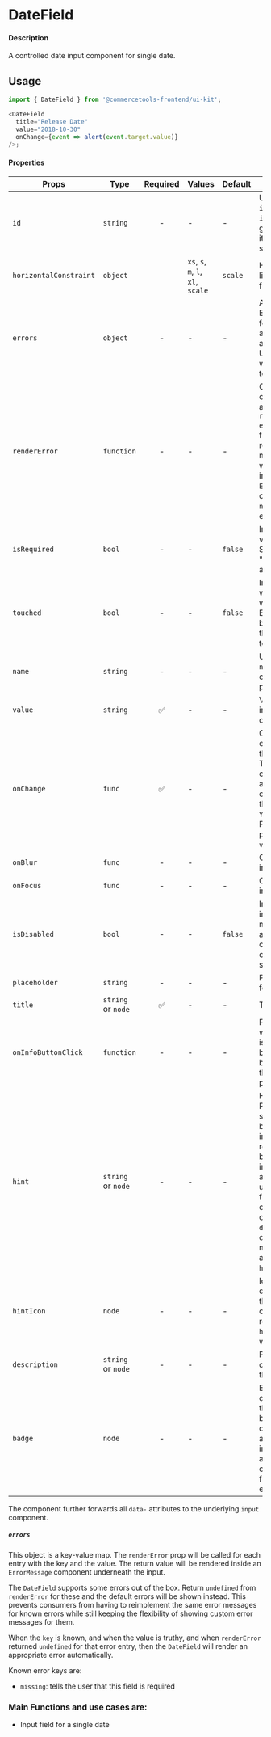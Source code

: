 # DateField

#### Description

A controlled date input component for single date.

## Usage

```js
import { DateField } from '@commercetools-frontend/ui-kit';

<DateField
  title="Release Date"
  value="2018-10-30"
  onChange={event => alert(event.target.value)}
/>;
```

#### Properties

| Props                  | Type               | Required | Values                             | Default | Description                                                                                                                                                                                                                                                           |
| ---------------------- | ------------------ | :------: | ---------------------------------- | ------- | --------------------------------------------------------------------------------------------------------------------------------------------------------------------------------------------------------------------------------------------------------------------- |
| `id`                   | `string`           |    -     | -                                  | -       | Used as HTML `id` property. An `id` is auto-generated when it is not specified.                                                                                                                                                                                       |
| `horizontalConstraint` | `object`           |          | `xs`, `s`, `m`, `l`, `xl`, `scale` | `scale` | Horizontal size limit of the input fields.                                                                                                                                                                                                                            |
| `errors`               | `object`           |    -     | -                                  | -       | A map of errors. Error messages for known errors are rendered automatically. Unknown errors will be forwarded to `renderError`.                                                                                                                                       |
| `renderError`          | `function`         |    -     | -                                  | -       | Called with custom errors, as `renderError(key, error)`. This function can return a message which will be wrapped in an `ErrorMessage`. It can also return `null` to show no error.                                                                                   |
| `isRequired`           | `bool`             |    -     | -                                  | `false` | Indicates if the value is required. Shows an the "required asterisk" if so.                                                                                                                                                                                           |
| `touched`              | `bool`             |    -     | -                                  | `false` | Indicates whether the field was touched. Errors will only be shown when the field was touched.                                                                                                                                                                        |
| `name`                 | `string`           |    -     | -                                  | -       | Used as HTML `name` of the input component. property                                                                                                                                                                                                                  |
| `value`                | `string`           |    ✅    | -                                  | -       | Value of the input component.                                                                                                                                                                                                                                         |
| `onChange`             | `func`             |    ✅    | -                                  | -       | Called with an event containing the new value. This is always called with either an empty string or a valid date in the format of `YYYY-MM-DD`. Parent should pass it back as `value`.                                                                                |
| `onBlur`               | `func`             |    -     | -                                  | -       | Called when input is blurred                                                                                                                                                                                                                                          |
| `onFocus`              | `func`             |    -     | -                                  | -       | Called when input is focused                                                                                                                                                                                                                                          |
| `isDisabled`           | `bool`             |    -     | -                                  | `false` | Indicates that the input cannot be modified (e.g not authorised, or changes currently saving).                                                                                                                                                                        |
| `placeholder`          | `string`           |    -     | -                                  | -       | Placeholder text for the input                                                                                                                                                                                                                                        |
| `title`                | `string` or `node` |    ✅    | -                                  | -       | Title of the label                                                                                                                                                                                                                                                    |
| `onInfoButtonClick`    | `function`         |    -     | -                                  | -       | Function called when info button is pressed. Info button will only be visible when this prop is passed.                                                                                                                                                               |
| `hint`                 | `string` or `node` |    -     | -                                  | -       | Hint for the label. Provides a supplementary but important information regarding the behaviour of the input (e.g warn about uniqueness of a field, when it can only be set once), whereas `description` can describe it in more depth. Can also receive a `hintIcon`. |
| `hintIcon`             | `node`             |    -     | -                                  | -       | Icon to be displayed beside the hint text. Will only get rendered when `hint` is passed as well.                                                                                                                                                                      |
| `description`          | `string` or `node` |    -     | -                                  | -       | Provides a description for the title.                                                                                                                                                                                                                                 |
| `badge`                | `node`             |    -     | -                                  | -       | Badge to be displayed beside the label. Might be used to display additional information about the content of the field (E.g verified email)                                                                                                                           |

The component further forwards all `data-` attributes to the underlying `input` component.

##### `errors`

This object is a key-value map. The `renderError` prop will be called for each entry with the key and the value. The return value will be rendered inside an `ErrorMessage` component underneath the input.

The `DateField` supports some errors out of the box. Return `undefined` from `renderError` for these and the default errors will be shown instead. This prevents consumers from having to reimplement the same error messages for known errors while still keeping the flexibility of showing custom error messages for them.

When the `key` is known, and when the value is truthy, and when `renderError` returned `undefined` for that error entry, then the `DateField` will render an appropriate error automatically.

Known error keys are:

- `missing`: tells the user that this field is required

### Main Functions and use cases are:

- Input field for a single date
